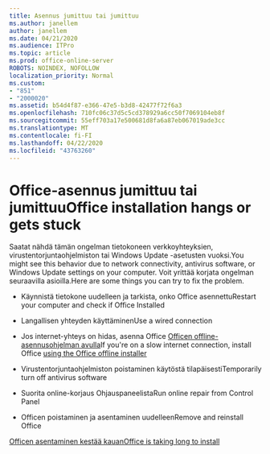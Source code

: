 ```yaml
---
title: Asennus jumittuu tai jumittuu
ms.author: janellem
author: janellem
ms.date: 04/21/2020
ms.audience: ITPro
ms.topic: article
ms.prod: office-online-server
ROBOTS: NOINDEX, NOFOLLOW
localization_priority: Normal
ms.custom:
- "851"
- "2000020"
ms.assetid: b54d4f87-e366-47e5-b3d8-42477f72f6a3
ms.openlocfilehash: 710fc06c37d5c5cd378929a6cc50f7069104eb8f
ms.sourcegitcommit: 55eff703a17e500681d8fa6a87eb067019ade3cc
ms.translationtype: MT
ms.contentlocale: fi-FI
ms.lasthandoff: 04/22/2020
ms.locfileid: "43763260"
---
```

# <a name="office-installation-hangs-or-gets-stuck"></a><span data-ttu-id="122f8-102">Office-asennus jumittuu tai jumittuu</span><span class="sxs-lookup"><span data-stu-id="122f8-102">Office installation hangs or gets stuck</span></span>

<span data-ttu-id="122f8-103">Saatat nähdä tämän ongelman tietokoneen verkkoyhteyksien, virustentorjuntaohjelmiston tai Windows Update -asetusten vuoksi.</span><span class="sxs-lookup"><span data-stu-id="122f8-103">You might see this behavior due to network connectivity, antivirus software, or Windows Update settings on your computer.</span></span> <span data-ttu-id="122f8-104">Voit yrittää korjata ongelman seuraavilla asioilla.</span><span class="sxs-lookup"><span data-stu-id="122f8-104">Here are some things you can try to fix the problem.</span></span>
  
- <span data-ttu-id="122f8-105">Käynnistä tietokone uudelleen ja tarkista, onko Office asennettu</span><span class="sxs-lookup"><span data-stu-id="122f8-105">Restart your computer and check if Office Installed</span></span>

- <span data-ttu-id="122f8-106">Langallisen yhteyden käyttäminen</span><span class="sxs-lookup"><span data-stu-id="122f8-106">Use a wired connection</span></span>

- <span data-ttu-id="122f8-107">Jos internet-yhteys on hidas, asenna Office [Officen offline-asennusohjelman avulla](https://support.office.com/article/f0a85fe7-118f-41cb-a791-d59cef96ad1c?wt.mc_id=Alchemy_ClientDIA)</span><span class="sxs-lookup"><span data-stu-id="122f8-107">If you're on a slow internet connection, install Office [using the Office offline installer](https://support.office.com/article/f0a85fe7-118f-41cb-a791-d59cef96ad1c?wt.mc_id=Alchemy_ClientDIA)</span></span>

- <span data-ttu-id="122f8-108">Virustentorjuntaohjelmiston poistaminen käytöstä tilapäisesti</span><span class="sxs-lookup"><span data-stu-id="122f8-108">Temporarily turn off antivirus software</span></span>

- <span data-ttu-id="122f8-109">Suorita online-korjaus Ohjauspaneelista</span><span class="sxs-lookup"><span data-stu-id="122f8-109">Run online repair from Control Panel</span></span>

- <span data-ttu-id="122f8-110">Officen poistaminen ja asentaminen uudelleen</span><span class="sxs-lookup"><span data-stu-id="122f8-110">Remove and reinstall Office</span></span>

[<span data-ttu-id="122f8-111">Officen asentaminen kestää kauan</span><span class="sxs-lookup"><span data-stu-id="122f8-111">Office is taking long to install</span></span>](https://support.office.com/article/0f09f357-3fef-42a6-b8aa-cef4c6c44bdf?wt.mc_id=Alchemy_ClientDIA)
  